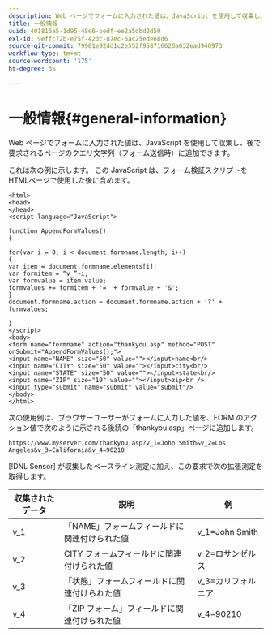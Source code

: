 ```yaml
---
description: Web ページでフォームに入力された値は、JavaScript を使用して収集し、後で要求されるページのクエリ文字列（フォーム送信時）に追加できます。
title: 一般情報
uuid: 401816a5-1d95-48e6-bedf-ee2a5dbd2d50
exl-id: 9effc72b-e75f-423c-87ec-6ac25edee8d6
source-git-commit: 79981e92dd1c2e552f958716626a632ead940973
workflow-type: tm+mt
source-wordcount: '175'
ht-degree: 3%

---
```


# 一般情報{#general-information}

Web ページでフォームに入力された値は、JavaScript を使用して収集し、後で要求されるページのクエリ文字列（フォーム送信時）に追加できます。

これは次の例に示します。 この JavaScript は、フォーム検証スクリプトをHTMLページで使用した後に含めます。

```
<html>
<head>
</head>
<script language="JavaScript">

function AppendFormValues()
{

for(var i = 0; i < document.formname.length; i++)
{
var item = document.formname.elements[i];
var formitem = “v_”+i;
var formvalue = item.value;
formvalues += formitem + '=' + formvalue + '&';
}
document.formname.action = document.formname.action + '?' + formvalues;

}
</script>
<body>
<form name="formname" action="thankyou.asp" method="POST" onSubmit="AppendFormValues();">
<input name="NAME" size="50" value=""></input>name<br/>
<input name="CITY" size="50" value=""></input>city<br/>
<input name="STATE" size="50" value=""></input>state<br/>
<input name="ZIP" size="10" value=""></input>zip<br />
<input type="submit" name="submit" value="submit"/>
</body>
</html>
```

次の使用例は、ブラウザーユーザーがフォームに入力した値を、FORM のアクション値で次のように示される後続の「thankyou.asp」ページに追加します。

```
https://www.myserver.com/thankyou.asp?v_1=John Smith&v_2=Los Angeles&v_3=California&v_4=90210
```

[!DNL Sensor] が収集したベースライン測定に加え、この要求で次の拡張測定を取得します。

| 収集されたデータ | 説明 | 例 |
|---|---|---|
| v_1 | 「NAME」フォームフィールドに関連付けられた値 | v_1=John Smith |
| v_2 | CITY フォームフィールドに関連付けられた値 | v_2=ロサンゼルス |
| v_3 | 「状態」フォームフィールドに関連付けられた値 | v_3=カリフォルニア |
| v_4 | 「ZIP フォーム」フィールドに関連付けられた値 | v_4=90210 |
